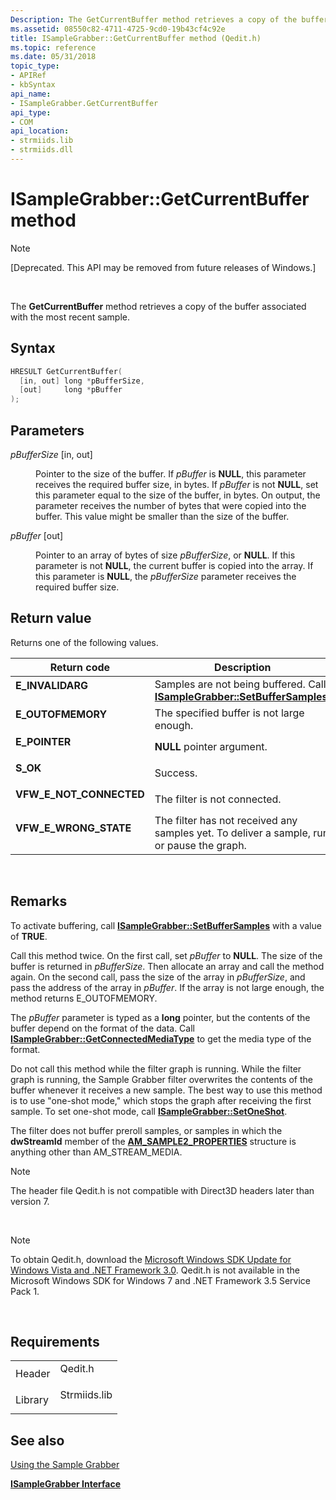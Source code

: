 ```yaml
---
Description: The GetCurrentBuffer method retrieves a copy of the buffer associated with the most recent sample.
ms.assetid: 08550c82-4711-4725-9cd0-19b43cf4c92e
title: ISampleGrabber::GetCurrentBuffer method (Qedit.h)
ms.topic: reference
ms.date: 05/31/2018
topic_type: 
- APIRef
- kbSyntax
api_name: 
- ISampleGrabber.GetCurrentBuffer
api_type: 
- COM
api_location: 
- strmiids.lib
- strmiids.dll
---
```


# ISampleGrabber::GetCurrentBuffer method

> [!Note]  
> \[Deprecated. This API may be removed from future releases of Windows.\]

 

The **GetCurrentBuffer** method retrieves a copy of the buffer associated with the most recent sample.

## Syntax


```C++
HRESULT GetCurrentBuffer(
  [in, out] long *pBufferSize,
  [out]     long *pBuffer
);
```



## Parameters

<dl> <dt>

*pBufferSize* \[in, out\]
</dt> <dd>

Pointer to the size of the buffer. If *pBuffer* is **NULL**, this parameter receives the required buffer size, in bytes. If *pBuffer* is not **NULL**, set this parameter equal to the size of the buffer, in bytes. On output, the parameter receives the number of bytes that were copied into the buffer. This value might be smaller than the size of the buffer.

</dd> <dt>

*pBuffer* \[out\]
</dt> <dd>

Pointer to an array of bytes of size *pBufferSize*, or **NULL**. If this parameter is not **NULL**, the current buffer is copied into the array. If this parameter is **NULL**, the *pBufferSize* parameter receives the required buffer size.

</dd> </dl>

## Return value

Returns one of the following values.



| Return code                                                                                           | Description                                                                                                                  |
|-------------------------------------------------------------------------------------------------------|------------------------------------------------------------------------------------------------------------------------------|
| <dl> <dt>**E\_INVALIDARG**</dt> </dl>          | Samples are not being buffered. Call [**ISampleGrabber::SetBufferSamples**](isamplegrabber-setbuffersamples.md).<br/> |
| <dl> <dt>**E\_OUTOFMEMORY**</dt> </dl>         | The specified buffer is not large enough.<br/>                                                                         |
| <dl> <dt>**E\_POINTER**</dt> </dl>             | **NULL** pointer argument.<br/>                                                                                        |
| <dl> <dt>**S\_OK**</dt> </dl>                  | Success.<br/>                                                                                                          |
| <dl> <dt>**VFW\_E\_NOT\_CONNECTED**</dt> </dl> | The filter is not connected.<br/>                                                                                      |
| <dl> <dt>**VFW\_E\_WRONG\_STATE**</dt> </dl>   | The filter has not received any samples yet. To deliver a sample, run or pause the graph.<br/>                         |



 

## Remarks

To activate buffering, call [**ISampleGrabber::SetBufferSamples**](isamplegrabber-setbuffersamples.md) with a value of **TRUE**.

Call this method twice. On the first call, set *pBuffer* to **NULL**. The size of the buffer is returned in *pBufferSize*. Then allocate an array and call the method again. On the second call, pass the size of the array in *pBufferSize*, and pass the address of the array in *pBuffer*. If the array is not large enough, the method returns E\_OUTOFMEMORY.

The *pBuffer* parameter is typed as a **long** pointer, but the contents of the buffer depend on the format of the data. Call [**ISampleGrabber::GetConnectedMediaType**](isamplegrabber-getconnectedmediatype.md) to get the media type of the format.

Do not call this method while the filter graph is running. While the filter graph is running, the Sample Grabber filter overwrites the contents of the buffer whenever it receives a new sample. The best way to use this method is to use "one-shot mode," which stops the graph after receiving the first sample. To set one-shot mode, call [**ISampleGrabber::SetOneShot**](isamplegrabber-setoneshot.md).

The filter does not buffer preroll samples, or samples in which the **dwStreamId** member of the [**AM\_SAMPLE2\_PROPERTIES**](/windows/win32/api/strmif/ns-strmif-am_sample2_properties) structure is anything other than AM\_STREAM\_MEDIA.

> [!Note]  
> The header file Qedit.h is not compatible with Direct3D headers later than version 7.

 

> [!Note]  
> To obtain Qedit.h, download the [Microsoft Windows SDK Update for Windows Vista and .NET Framework 3.0](https://go.microsoft.com/fwlink/p/?linkid=129787). Qedit.h is not available in the Microsoft Windows SDK for Windows 7 and .NET Framework 3.5 Service Pack 1.

 

## Requirements



|                    |                                                                                         |
|--------------------|-----------------------------------------------------------------------------------------|
| Header<br/>  | <dl> <dt>Qedit.h</dt> </dl>      |
| Library<br/> | <dl> <dt>Strmiids.lib</dt> </dl> |



## See also

<dl> <dt>

[Using the Sample Grabber](using-the-sample-grabber.md)
</dt> <dt>

[**ISampleGrabber Interface**](isamplegrabber.md)
</dt> </dl>

 

 




